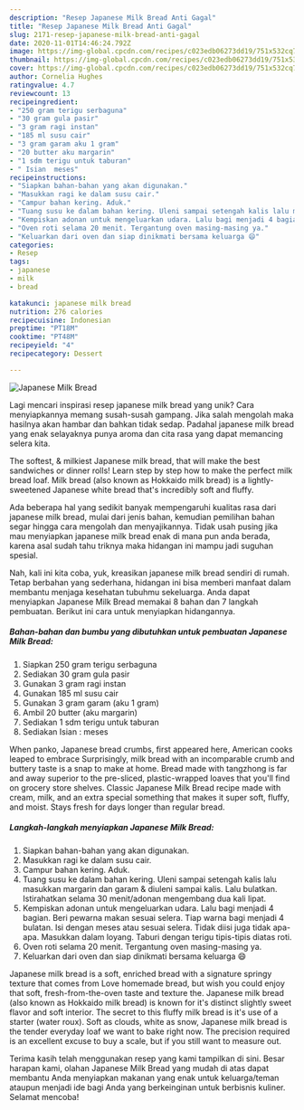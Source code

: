 ```yaml
---
description: "Resep Japanese Milk Bread Anti Gagal"
title: "Resep Japanese Milk Bread Anti Gagal"
slug: 2171-resep-japanese-milk-bread-anti-gagal
date: 2020-11-01T14:46:24.792Z
image: https://img-global.cpcdn.com/recipes/c023edb06273dd19/751x532cq70/japanese-milk-bread-foto-resep-utama.jpg
thumbnail: https://img-global.cpcdn.com/recipes/c023edb06273dd19/751x532cq70/japanese-milk-bread-foto-resep-utama.jpg
cover: https://img-global.cpcdn.com/recipes/c023edb06273dd19/751x532cq70/japanese-milk-bread-foto-resep-utama.jpg
author: Cornelia Hughes
ratingvalue: 4.7
reviewcount: 13
recipeingredient:
- "250 gram terigu serbaguna"
- "30 gram gula pasir"
- "3 gram ragi instan"
- "185 ml susu cair"
- "3 gram garam aku 1 gram"
- "20 butter aku margarin"
- "1 sdm terigu untuk taburan"
- " Isian  meses"
recipeinstructions:
- "Siapkan bahan-bahan yang akan digunakan."
- "Masukkan ragi ke dalam susu cair."
- "Campur bahan kering. Aduk."
- "Tuang susu ke dalam bahan kering. Uleni sampai setengah kalis lalu masukkan margarin dan garam &amp; diuleni sampai kalis. Lalu bulatkan. Istirahatkan selama 30 menit/adonan mengembang dua kali lipat."
- "Kempiskan adonan untuk mengeluarkan udara. Lalu bagi menjadi 4 bagian. Beri pewarna makan sesuai selera. Tiap warna bagi menjadi 4 bulatan. Isi dengan meses atau sesuai selera. Tidak diisi juga tidak apa-apa. Masukkan dalam loyang. Taburi dengan terigu tipis-tipis diatas roti."
- "Oven roti selama 20 menit. Tergantung oven masing-masing ya."
- "Keluarkan dari oven dan siap dinikmati bersama keluarga 😄"
categories:
- Resep
tags:
- japanese
- milk
- bread

katakunci: japanese milk bread 
nutrition: 276 calories
recipecuisine: Indonesian
preptime: "PT18M"
cooktime: "PT48M"
recipeyield: "4"
recipecategory: Dessert

---
```



![Japanese Milk Bread](https://img-global.cpcdn.com/recipes/c023edb06273dd19/751x532cq70/japanese-milk-bread-foto-resep-utama.jpg)

Lagi mencari inspirasi resep japanese milk bread yang unik? Cara menyiapkannya memang susah-susah gampang. Jika salah mengolah maka hasilnya akan hambar dan bahkan tidak sedap. Padahal japanese milk bread yang enak selayaknya punya aroma dan cita rasa yang dapat memancing selera kita.

The softest, &amp; milkiest Japanese milk bread, that will make the best sandwiches or dinner rolls! Learn step by step how to make the perfect milk bread loaf. Milk bread (also known as Hokkaido milk bread) is a lightly-sweetened Japanese white bread that&#39;s incredibly soft and fluffy.

Ada beberapa hal yang sedikit banyak mempengaruhi kualitas rasa dari japanese milk bread, mulai dari jenis bahan, kemudian pemilihan bahan segar hingga cara mengolah dan menyajikannya. Tidak usah pusing jika mau menyiapkan japanese milk bread enak di mana pun anda berada, karena asal sudah tahu triknya maka hidangan ini mampu jadi suguhan spesial.


Nah, kali ini kita coba, yuk, kreasikan japanese milk bread sendiri di rumah. Tetap berbahan yang sederhana, hidangan ini bisa memberi manfaat dalam membantu menjaga kesehatan tubuhmu sekeluarga. Anda dapat menyiapkan Japanese Milk Bread memakai 8 bahan dan 7 langkah pembuatan. Berikut ini cara untuk menyiapkan hidangannya.

<!--inarticleads1-->

##### Bahan-bahan dan bumbu yang dibutuhkan untuk pembuatan Japanese Milk Bread:

1. Siapkan 250 gram terigu serbaguna
1. Sediakan 30 gram gula pasir
1. Gunakan 3 gram ragi instan
1. Gunakan 185 ml susu cair
1. Gunakan 3 gram garam (aku 1 gram)
1. Ambil 20 butter (aku margarin)
1. Sediakan 1 sdm terigu untuk taburan
1. Sediakan  Isian : meses


When panko, Japanese bread crumbs, first appeared here, American cooks leaped to embrace Surprisingly, milk bread with an incomparable crumb and buttery taste is a snap to make at home. Bread made with tangzhong is far and away superior to the pre-sliced, plastic-wrapped loaves that you&#39;ll find on grocery store shelves. Classic Japanese Milk Bread recipe made with cream, milk, and an extra special something that makes it super soft, fluffy, and moist. Stays fresh for days longer than regular bread. 

<!--inarticleads2-->

##### Langkah-langkah menyiapkan Japanese Milk Bread:

1. Siapkan bahan-bahan yang akan digunakan.
1. Masukkan ragi ke dalam susu cair.
1. Campur bahan kering. Aduk.
1. Tuang susu ke dalam bahan kering. Uleni sampai setengah kalis lalu masukkan margarin dan garam &amp; diuleni sampai kalis. Lalu bulatkan. Istirahatkan selama 30 menit/adonan mengembang dua kali lipat.
1. Kempiskan adonan untuk mengeluarkan udara. Lalu bagi menjadi 4 bagian. Beri pewarna makan sesuai selera. Tiap warna bagi menjadi 4 bulatan. Isi dengan meses atau sesuai selera. Tidak diisi juga tidak apa-apa. Masukkan dalam loyang. Taburi dengan terigu tipis-tipis diatas roti.
1. Oven roti selama 20 menit. Tergantung oven masing-masing ya.
1. Keluarkan dari oven dan siap dinikmati bersama keluarga 😄


Japanese milk bread is a soft, enriched bread with a signature springy texture that comes from Love homemade bread, but wish you could enjoy that soft, fresh-from-the-oven taste and texture the. Japanese milk bread (also known as Hokkaido milk bread) is known for it&#39;s distinct slightly sweet flavor and soft interior. The secret to this fluffy milk bread is it&#39;s use of a starter (water roux). Soft as clouds, white as snow, Japanese milk bread is the tender everyday loaf we want to bake right now. The precision required is an excellent excuse to buy a scale, but if you still want to measure out. 

Terima kasih telah menggunakan resep yang kami tampilkan di sini. Besar harapan kami, olahan Japanese Milk Bread yang mudah di atas dapat membantu Anda menyiapkan makanan yang enak untuk keluarga/teman ataupun menjadi ide bagi Anda yang berkeinginan untuk berbisnis kuliner. Selamat mencoba!
